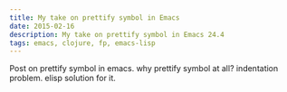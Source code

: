 ```yaml
---
title: My take on prettify symbol in Emacs
date: 2015-02-16
description: My take on prettify symbol in Emacs 24.4
tags: emacs, clojure, fp, emacs-lisp
---
```


Post on prettify symbol in emacs. why prettify symbol at all? indentation problem. elisp solution for it.
